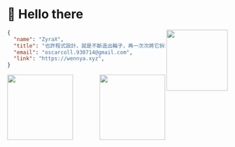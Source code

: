 # 👋 Hello there

<img height="140rem" align="right" src="https://media1.tenor.com/m/NXzOTNb7UsEAAAAd/confused-monkey-sad-monkey.gif">

```json
{
  "name": "ZyraX",
  "title": "也許程式設計，就是不斷造出輪子，再一次次將它拆毀",
  "email": "oscarcoll.930714@gmail.com",
  "link": "https://wennya.xyz",
}
```
<div align="center">
  <img height="150rem" align="left" src="https://github-readme-stats.vercel.app/api?username=fileng87&show_icons=true&theme=transparent" />

  <img height="150rem" align="right" src="https://github-readme-stats.vercel.app/api/wakatime?username=fileng87&show_icons=true&theme=transparent&layout=compact&langs_count=6" />
</div>
